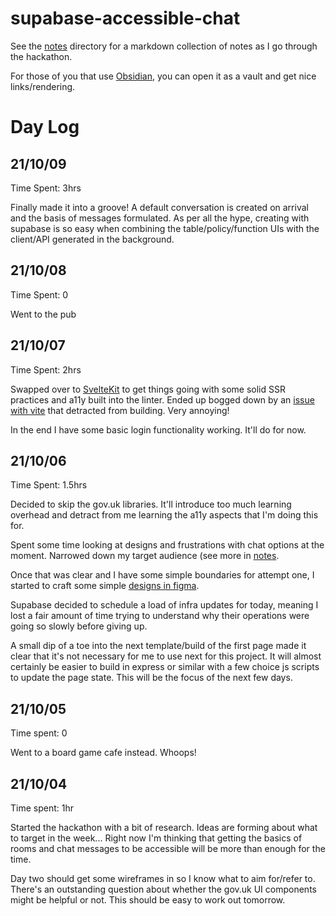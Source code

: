 # supabase-accessible-chat

See the [notes](/notes) directory for a markdown collection of notes as I
go through the hackathon.

For those of you that use [Obsidian](https://obsidian.md/), you can open it
as a vault and get nice links/rendering.

# Day Log
## 21/10/09
Time Spent: 3hrs

Finally made it into a groove! A default conversation is created on arrival and the
basis of messages formulated. As per all the hype, creating with supabase is so easy
when combining the table/policy/function UIs with the client/API generated in the
background.

## 21/10/08
Time Spent: 0

Went to the pub

## 21/10/07
Time Spent: 2hrs

Swapped over to [SvelteKit](https://kit.svelte.dev/) to get things going with some solid SSR practices and a11y built
into the linter. Ended up bogged down by an [issue with vite](https://github.com/vitejs/vite/issues/2579) that detracted from building. Very annoying!

In the end I have some basic login functionality working. It'll do for now.

## 21/10/06
Time Spent: 1.5hrs

Decided to skip the gov.uk libraries. It'll introduce too much learning
overhead and detract from me learning the a11y aspects that I'm doing this
for.

Spent some time looking at designs and frustrations with chat options at
the moment. Narrowed down my target audience (see more in [notes](./notes/design/approach.md).

Once that was clear and I have some simple boundaries for attempt one, I
started to craft some simple [designs in figma](https://www.figma.com/file/ETyYKXLLLtQo9YWhn4aWfC/Design?node-id=3%3A18).

Supabase decided to schedule a load of infra updates for today, meaning I
lost a fair amount of time trying to understand why their operations were
going so slowly before giving up.

A small dip of a toe into the next template/build of the first page made it
clear that it's not necessary for me to use next for this project. It will
almost certainly be easier to build in express or similar with a few choice
js scripts to update the page state. This will be the focus of the next
few days.

## 21/10/05
Time spent: 0

Went to a board game cafe instead. Whoops!

## 21/10/04
Time spent: 1hr

Started the hackathon with a bit of research.
Ideas are forming about what to target in the week... Right now I'm thinking
that getting the basics of rooms and chat messages to be accessible will be
more than enough for the time.

Day two should get some wireframes in so I know what to aim for/refer to.
There's an outstanding question about whether the gov.uk UI components might
be helpful or not. This should be easy to work out tomorrow.

